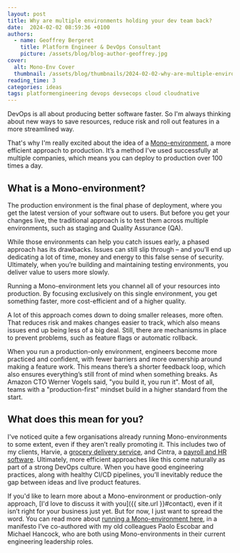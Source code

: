 ```yaml
---
layout: post
title: Why are multiple environments holding your dev team back?
date:  2024-02-02 08:59:36 +0100
authors:
  - name: Geoffrey Bergeret
    title: Platform Engineer & DevOps Consultant
    picture: /assets/blog/blog-author-geoffrey.jpg
cover:
  alt: Mono-Env Cover
  thumbnail: /assets/blog/thumbnails/2024-02-02-why-are-multiple-environments-holding-your-dev-team-back.svg
reading_time: 3
categories: ideas
tags: platformengineering devops devsecops cloud cloudnative
---
```


DevOps is all about producing better software faster. So I'm always thinking
about new ways to save resources, reduce risk and roll out features in a more
streamlined way.

That's why I'm really excited about the idea of a
[Mono-environment](https://monoenv.tech/), a more efficient approach to
production. It’s a method I’ve used successfully at multiple companies, which
means you can deploy to production over 100 times a day.

## What is a Mono-environment?

The production environment is the final phase of deployment, where you get the
latest version of your software out to users. But before you get your changes
live, the traditional approach is to test them across multiple environments,
such as staging and Quality Assurance (QA).

While those environments can help you catch issues early, a phased approach has
its drawbacks. Issues can still slip through – and you’ll end up dedicating a
lot of time, money and energy to this false sense of security. Ultimately, when
you’re building and maintaining testing environments, you deliver value to users
more slowly.

Running a Mono-environment lets you channel all of your resources into
production. By focusing exclusively on this single environment, you get
something faster, more cost-efficient and of a higher quality.

A lot of this approach comes down to doing smaller releases, more often.
That reduces risk and makes changes easier to track, which also means issues
end up being less of a big deal. Still, there are mechanisms in place to prevent
problems, such as feature flags or automatic rollback.

When you run a production-only environment, engineers become more practiced and
confident, with fewer barriers and more ownership around making a feature work.
This means there’s a shorter feedback loop, which also ensures everything’s
still front of mind when something breaks. As Amazon CTO Werner Vogels said,
"you build it, you run it". Most of all, teams with a "production-first" mindset
build in a higher standard from the start.

## What does this mean for you?

I've noticed quite a few organisations already running Mono-environments to some
extent, even if they aren’t really promoting it. This includes two of my clients,
Harvie, a [grocery delivery service](https://harvie.farm), and Cintra, a
[payroll and HR software](https://www.cintra.co.uk).
Ultimately, more efficient approaches like this come naturally as part of a
strong DevOps culture. When you have good engineering practices, along with
healthy CI/CD pipelines, you’ll inevitably reduce the gap between ideas and live
product features.

If you'd like to learn more about a Mono-environment or production-only approach,
[I'd love to discuss it with you]({{ site.url }}#contact), even if it isn’t right
for your business just yet. But for now, I just want to spread the word. You can
read more about [running a Mono-environment here](https://monoenv.tech), in a
manifesto I’ve co-authored with my old colleagues Paolo Escobar and Michael
Hancock, who are both using Mono-environments in their current engineering
leadership roles.
